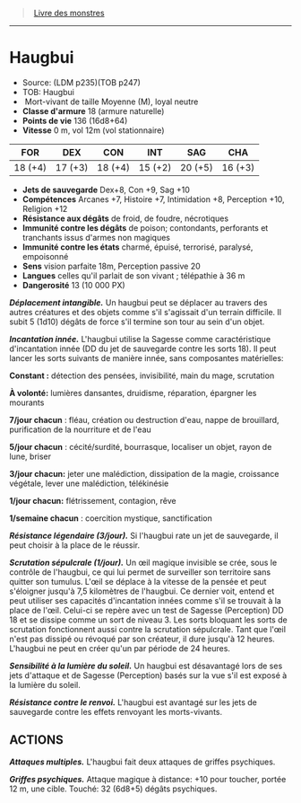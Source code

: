﻿> [Livre des monstres](tome_of_beasts.md)

---

# Haugbui

- Source: (LDM p235)(TOB p247)
- TOB: Haugbui
-  Mort-vivant de taille Moyenne (M), loyal neutre
- **Classe d'armure** 18 (armure naturelle)
- **Points de vie** 136 (16d8+64)
- **Vitesse** 0 m, vol 12m (vol stationnaire)

|FOR|DEX|CON|INT|SAG|CHA|
|---|---|---|---|---|---|
|18 (+4)|17 (+3)|18 (+4)|15 (+2)|20 (+5)|16 (+3)|

- **Jets de sauvegarde** Dex+8, Con +9, Sag +10
- **Compétences** Arcanes +7, Histoire +7, Intimidation +8, Perception +10, Religion +12
- **Résistance aux dégâts** de froid, de foudre, nécrotiques
- **Immunité contre les dégâts** de poison; contondants, perforants et tranchants issus d'armes non magiques
- **Immunité contre les états** charmé, épuisé, terrorisé, paralysé, empoisonné
- **Sens** vision parfaite 18m, Perception passive 20
- **Langues** celles qu'il parlait de son vivant ; télépathie à 36 m
- **Dangerosité** 13 (10 000 PX)

**_Déplacement intangible._** Un haugbui peut se déplacer au travers des autres créatures et des objets comme s'il s'agissait d'un terrain difficile. Il subit 5 (1d10) dégâts de force s'il termine son tour au sein d'un objet.

**_Incantation innée._** L'haugbui utilise la Sagesse comme caractéristique d'incantation innée (DD du jet de sauvegarde contre les sorts 18). Il peut lancer les sorts suivants de manière innée, sans composantes matérielles:

**Constant :** détection des pensées, invisibilité, main du mage, scrutation

**À volonté:** lumières dansantes, druidisme, réparation, épargner les mourants

**7/jour chacun** : fléau, création ou destruction d'eau, nappe de brouillard, purification de la nourriture et de l'eau

**5/jour chacun** : cécité/surdité, bourrasque, localiser un objet, rayon de lune, briser

**3/jour chacun:** jeter une malédiction, dissipation de la magie, croissance végétale, lever une malédiction, télékinésie

**1/jour chacun:** flétrissement, contagion, rêve

**1/semaine chacun** : coercition mystique, sanctification

**_Résistance légendaire (3/jour)._** Si l'haugbui rate un jet de sauvegarde, il peut choisir à la place de le réussir.

**_Scrutation sépulcrale (1/jour)._** Un œil magique invisible se crée, sous le contrôle de l'haugbui, ce qui lui permet de surveiller son territoire sans quitter son tumulus. L'œil se déplace à la vitesse de la pensée et peut s'éloigner jusqu'à 7,5 kilomètres de l'haugbui. Ce dernier voit, entend et peut utiliser ses capacités d'incantation innées comme s'il se trouvait à la place de l'œil. Celui-ci se repère avec un test de Sagesse (Perception) DD 18 et se dissipe comme un sort de niveau 3. Les sorts bloquant les sorts de scrutation fonctionnent aussi contre la scrutation sépulcrale. Tant que l'œil n'est pas dissipé ou révoqué par son créateur, il dure jusqu'à 12 heures. L'haugbui ne peut en créer qu'un par période de 24 heures.

**_Sensibilité à la lumière du soleil._** Un haugbui est désavantagé lors de ses jets d'attaque et de Sagesse (Perception) basés sur la vue s'il est exposé à la lumière du soleil.

**_Résistance contre le renvoi._** L'haugbui est avantagé sur les jets de sauvegarde contre les effets renvoyant les morts-vivants.

## ACTIONS

**_Attaques multiples._** L'haugbui fait deux attaques de griffes psychiques.

**_Griffes psychiques._** Attaque magique à distance: +10 pour toucher, portée 12 m, une cible. Touché: 32 (6d8+5) dégâts psychiques.

